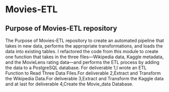 # Movies-ETL
## Purpose of Movies-ETL repository
The Purpose of Movies-ETL repository to create an automated pipeline that takes in new data, performs the appropriate transformations, and loads the data into existing tables. I refactored the code from this module to create one function that takes in the three files—Wikipedia data, Kaggle metadata, and the MovieLens rating data—and performs the ETL process by adding the data to a PostgreSQL database. For deliverable 1,I wrote an ETL Function to Read Three Data Files.For deliverable 2,Extract and Transform the Wikipedia Data.For deliverable 3,Extract and Transform the Kaggle data and at last for deliverable 4,Create the Movie_data Database.
